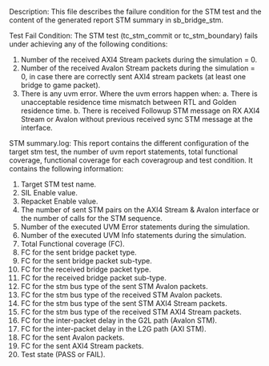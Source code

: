Description:
 This file describes the failure condition for the STM test and the content of the generated report STM summary in sb_bridge_stm.

Test Fail Condition:
 The STM test (tc_stm_commit or tc_stm_boundary) fails under achieving any of the following conditions:
 1. Number of the received AXI4 Stream packets during the simulation = 0.
 2. Number of the received Avalon Stream packets during the simulation = 0, in case there are correctly sent AXI4 stream packets (at least one bridge to game packet).
 3. There is any uvm error. Where the uvm errors happen when:
      a. There is unacceptable residence time mismatch between RTL and Golden residence time.
      b. There is received Followup STM message on RX AXI4 Stream or Avalon without previous received sync STM message at the interface.

STM summary.log:
 This report contains the different configuration of the target stm test, the number of uvm report statements, total functional coverage, functional coverage for each coveragroup and test condition.
 It contains the following information:
 1. Target STM test name.
 2. SIL Enable value.
 3. Repacket Enable value.
 4. The number of sent STM pairs on the AXI4 Stream & Avalon interface or the number of calls for the STM sequence.
 5. Number of the executed UVM Error statements during the simulation.
 6. Number of the executed UVM Info statements during the simulation.
 7. Total Functional coverage (FC).
 8. FC for the sent bridge packet type.
 9. FC for the sent bridge packet sub-type.
 10. FC for the received bridge packet type.
 11. FC for the received bridge packet sub-type.
 12. FC for the stm bus type of the sent STM Avalon packets.
 13. FC for the stm bus type of the received STM Avalon packets.
 14. FC for the stm bus type of the sent STM AXI4 Stream packets.
 15. FC for the stm bus type of the received STM AXI4 Stream packets.
 16. FC for the inter-packet delay in the G2L path (Avalon STM).
 17. FC for the inter-packet delay in the L2G path (AXI STM).
 18. FC for the sent Avalon packets.
 19. FC for the sent AXI4 Stream packets.
 20. Test state (PASS or FAIL).

